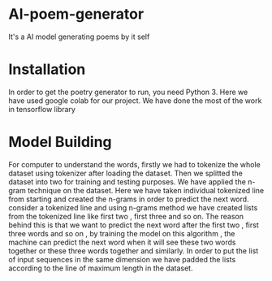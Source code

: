 # AI-poem-generator
It's a AI model generating poems by it self

# Installation
In order to get the poetry generator to run, you need Python 3. Here we have used google colab for our project.
We have done the most of the work in tensorflow library 

# Model Building
For computer to understand the words, firstly we had to tokenize the whole dataset using tokenizer after loading the dataset.
Then we splitted the dataset into two for training and testing purposes. We have applied the n-gram technique on the dataset.
Here we have taken individual tokenized line from starting and created the n-grams in order to predict the next word. consider a tokenized line and using n-grams method we have created lists from the tokenized line like first two , first three and so on. The reason behind this is that we want to predict the next  word after the first two , first three words and so on , by training the model on this algorithm , the machine can predict the next word when it will see these two words together or these three words together and similarly. In order to put the list of input sequences in the same dimension we have padded the lists according to the line of maximum length in the dataset. 


